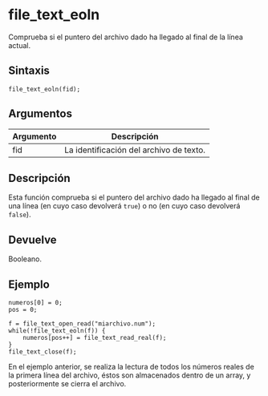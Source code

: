 # file_text_eoln

Comprueba si el puntero del archivo dado ha llegado al final de la línea actual.

## Sintaxis

  
```gml  
file_text_eoln(fid);  
```  

## Argumentos

Argumento|Descripción|  
---|---|  
fid|La identificación del archivo de texto.|  

## Descripción

Esta función comprueba si el puntero del archivo dado ha llegado al final de una línea (en cuyo caso devolverá `true`) o no (en cuyo caso devolverá `false`).

## Devuelve

Booleano.

## Ejemplo

  
```gml  
numeros[0] = 0;  
pos = 0;  
  
f = file_text_open_read("miarchivo.num");  
while(!file_text_eoln(f)) {  
    numeros[pos++] = file_text_read_real(f);  
}  
file_text_close(f);  
```  
En el ejemplo anterior, se realiza la lectura de todos los números reales de la primera línea del archivo, éstos son almacenados dentro de un array, y posteriormente se cierra el archivo.